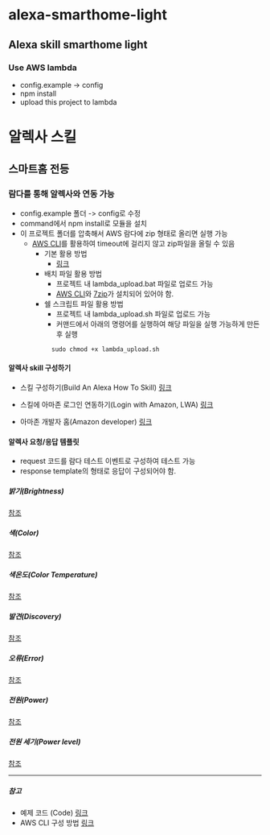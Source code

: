# alexa-smarthome-light
## Alexa skill smarthome light
### Use AWS lambda

- config.example -> config
- npm install
- upload this project to lambda


# 알렉사 스킬
## 스마트홈 전등
### 람다를 통해 알렉사와 연동 가능

- config.example 폴더 -> config로 수정
- command에서 npm install로 모듈을 설치
- 이 프로젝트 폴더를 압축해서 AWS 람다에 zip 형태로 올리면 실행 가능
  - [AWS CLI](https://docs.aws.amazon.com/ko_kr/cli/latest/userguide/cli-chap-welcome.html)를 활용하여 timeout에 걸리지 않고 zip파일을 올릴 수 있음
    - 기본 활용 방법
      - [링크](https://asyoulook.com/computers%20&%20internet/amazon-web-services-aws-lambda-timeout-while-trying-to-upload-updated-node-zip-file/915947)
    - 배치 파일 활용 방법
      - 프로젝트 내 lambda_upload.bat 파일로 업로드 가능
      - [AWS CLI](https://docs.aws.amazon.com/ko_kr/cli/latest/userguide/cli-chap-welcome.html)와 [7zip](http://www.7-zip.org/)가 설치되어 있어야 함.
    - 쉘 스크립트 파일 활용 방법
      - 프로젝트 내 lambda_upload.sh 파일로 업로드 가능
      - 커맨드에서 아래의 명령어를 실행하여 해당 파일을 실행 가능하게 만든 후 실행
      ```
        sudo chmod +x lambda_upload.sh
      ```


#### 알렉사 skill 구성하기

- 스킬 구성하기(Build An Alexa How To Skill) [링크](https://github.com/alexa/skill-sample-nodejs-howto/blob/master/instructions/0-intro.md)
- 스킬에 아마존 로그인 연동하기(Login with Amazon, LWA) [링크](https://developer.amazon.com/blogs/post/Tx3CX1ETRZZ2NPC/Alexa-Account-Linking-5-Steps-to-Seamlessly-Link-Your-Alexa-Skill-with-Login-wit)

- 아마존 개발자 홈(Amazon developer) [링크](https://developer.amazon.com/alexa-skills-kit)


#### 알렉사 요청/응답 템플릿

- request 코드를 람다 테스트 이벤트로 구성하여 테스트 가능
- response template의 형태로 응답이 구성되어야 함.

##### 밝기(Brightness)
[참조](https://developer.amazon.com/docs/device-apis/alexa-brightnesscontroller.html)
##### 색(Color)
[참조](https://developer.amazon.com/docs/device-apis/alexa-colorcontroller.html)
##### 색온도(Color Temperature)
[참조](https://developer.amazon.com/docs/device-apis/alexa-colortemperaturecontroller.html)
##### 발견(Discovery)
[참조](https://developer.amazon.com/docs/device-apis/alexa-discovery.html)
##### 오류(Error)
[참조](https://developer.amazon.com/docs/device-apis/alexa-errorresponse.html#error-message-format)
##### 전원(Power)
[참조](https://developer.amazon.com/docs/device-apis/alexa-powercontroller.html)
##### 전원 세기(Power level)
[참조](https://developer.amazon.com/docs/device-apis/alexa-powerlevelcontroller.html)


-----------------------------------------------------------------

##### 참고
- 예제 코드 (Code) [링크](https://developer.amazon.com/blogs/post/TxWSCWZI9SPYNT/Coding-Smart-Home-Skill-Adapter-Directives-Using-Node-js)
- AWS CLI 구성 방법 [링크](https://docs.aws.amazon.com/ko_kr/cli/latest/userguide/cli-chap-getting-started.html)
